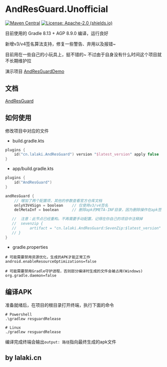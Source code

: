 # AndResGuard.Unofficial

[![Maven Central](https://img.shields.io/maven-central/v/cn.lalaki.AndResGuard/cn.lalaki.AndResGuard.gradle.plugin.svg?label=Maven%20Central&logo=sonatype)](https://central.sonatype.com/artifact/cn.lalaki.AndResGuard/cn.lalaki.AndResGuard.gradle.plugin/) [![License: Apache-2.0 (shields.io)](https://img.shields.io/badge/License-Apache--2.0-c02041?logo=apache)](https://github.com/lalakii/AndResGuard/blob/master/LICENSE)

目前使用的 Gradle 8.13 + AGP 8.9.0 编译，运行良好

新增v3/v4签名算法支持，修复一些警告、弃用以及报错~

目前用在一些自己的小玩具上，挺不错的~ 不过由于自身没有什么时间这个项目就不长期维护拉

演示项目 [AndResGuardDemo](https://github.com/lalakii/AndResGuard/tree/master/app)

## 文档

[AndResGuard](https://github.com/shwenzhang/AndResGuard)

## 如何使用

修改项目中对应的文件

+ build.gradle.kts

```kts
plugins {
    id("cn.lalaki.AndResGuard") version "$latest_version" apply false
}
```

+ app/build.gradle.kts

```kts
plugins {
    id("AndResGuard")
}

andResGuard {
    // 增加了两个配置项，其他的参数查看官方仓库文档
    onlyV3V4Sign = boolean    // 仅使用v3/v4签名
    delMetaInf = boolean      // 删除apk的META-INF目录，因为删除操作在apk签名之前，所以不会影响v1签名

   //  注意：此节点已经重构。不再需要手动配置，记得在你自己的项目中注释掉
   //  sevenzip {
   //      artifact = "cn.lalaki.AndResGuard:SevenZip:$latest_version"
   // }
}
```

+ gradle.properties

```properties
# 可能需要禁用资源优化，生成的APK才能正常工作
android.enableResourceOptimizations=false

# 可能需要禁用Gradle守护进程，否则部分编译时生成的文件会被占用(Windows)
org.gradle.daemon=false
```

## 编译APK

准备就绪后，在项目的根目录打开终端，执行下面的命令

```console
# Powershell
.\gradlew resguardRelease

# Linux
./gradlew resguardRelease
```

编译完成终端会输出```output: 路径```指向最终生成的apk文件

##

## by lalaki.cn
